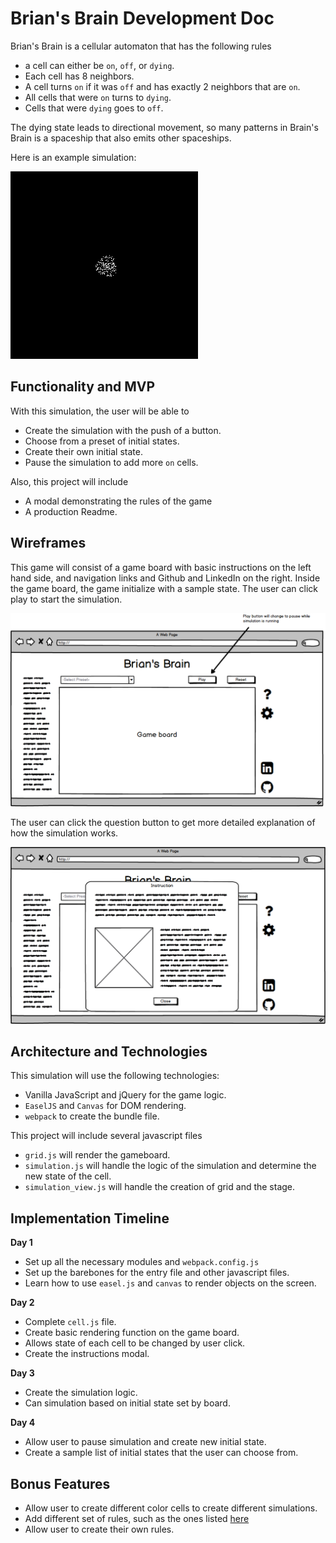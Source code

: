 # Brian's Brain Development Doc

Brian's Brain is a cellular automaton that has the following rules

- a cell can either be `on`, `off`, or `dying`.
- Each cell has 8 neighbors.
- A cell turns `on` if it was `off` and has exactly 2 neighbors that are `on`.
- All cells that were `on` turns to `dying`.
- Cells that were `dying` goes to `off`.

The dying state leads to directional movement, so many patterns in Brain's Brain is a spaceship that also emits other spaceships.

Here is an example simulation:

![Brian's Brain Simulation](images/brians_brain.gif)

## Functionality and MVP

With this simulation, the user will be able to

- Create the simulation with the push of a button.
- Choose from a preset of initial states.
- Create their own initial state.
- Pause the simulation to add more `on` cells.

Also, this project will include

- A modal demonstrating the rules of the game
- A production Readme.


## Wireframes

This game will consist of a game board with basic instructions on the left hand side, and navigation links and Github and LinkedIn on the right. Inside the game board, the game initialize with a sample state. The user can click play to start the simulation.

![Game board](wireframes/game_page.png)

The user can click the question button to get more detailed explanation of how the simulation works.

![Instruction Modal](wireframes/modal.png)

## Architecture and Technologies

This simulation will use the following technologies:

- Vanilla JavaScript and jQuery for the game logic.
- `EaselJS` and `Canvas` for DOM rendering.
- `webpack` to create the bundle file.

This project will include several javascript files

- `grid.js` will render the gameboard.
- `simulation.js` will handle the logic of the simulation and determine the new state of the cell.
- `simulation_view.js` will handle the creation of grid and the stage.

## Implementation Timeline

**Day 1**

- Set up all the necessary modules and `webpack.config.js`
- Set up the barebones for the entry file and other javascript files.
- Learn how to use `easel.js` and `canvas` to render objects on the screen.

**Day 2**

- Complete `cell.js` file.
- Create basic rendering function on the game board.
- Allows state of each cell to be changed by user click.
- Create the instructions modal.

**Day 3**

- Create the simulation logic.
- Can simulation based on initial state set by board.

**Day 4**

- Allow user to pause simulation and create new initial state.
- Create a sample list of initial states that the user can choose from.

## Bonus Features

- Allow user to create different color cells to create different simulations.
- Add different set of rules, such as the ones listed [here](http://www.msevans.com/automata/briansbrain.html)
- Allow user to create their own rules.
